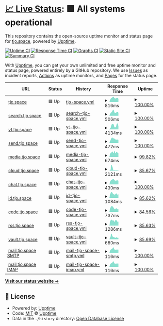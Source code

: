 # [📈 Live Status](https://status.tjo.space): <!--live status--> **🟩 All systems operational**

This repository contains the open-source uptime monitor and status page for [tjo.space](https://tjo.space), powered by [Upptime](https://github.com/upptime/upptime).

[![Uptime CI](https://github.com/tjo-space/status/workflows/Uptime%20CI/badge.svg)](https://github.com/tjo-space/status/actions?query=workflow%3A%22Uptime+CI%22)
[![Response Time CI](https://github.com/tjo-space/status/workflows/Response%20Time%20CI/badge.svg)](https://github.com/tjo-space/status/actions?query=workflow%3A%22Response+Time+CI%22)
[![Graphs CI](https://github.com/tjo-space/status/workflows/Graphs%20CI/badge.svg)](https://github.com/tjo-space/status/actions?query=workflow%3A%22Graphs+CI%22)
[![Static Site CI](https://github.com/tjo-space/status/workflows/Static%20Site%20CI/badge.svg)](https://github.com/tjo-space/status/actions?query=workflow%3A%22Static+Site+CI%22)
[![Summary CI](https://github.com/tjo-space/status/workflows/Summary%20CI/badge.svg)](https://github.com/tjo-space/status/actions?query=workflow%3A%22Summary+CI%22)

With [Upptime](https://upptime.js.org), you can get your own unlimited and free uptime monitor and status page, powered entirely by a GitHub repository. We use [Issues](https://github.com/upptime/upptime/issues) as incident reports, [Actions](https://github.com/tjo-space/status/actions) as uptime monitors, and [Pages](https://status.tjo.space) for the status page.

<!--start: status pages-->
<!-- This summary is generated by Upptime (https://github.com/upptime/upptime) -->
<!-- Do not edit this manually, your changes will be overwritten -->
<!-- prettier-ignore -->
| URL | Status | History | Response Time | Uptime |
| --- | ------ | ------- | ------------- | ------ |
| <img alt="" src="https://icons.duckduckgo.com/ip3/tjo.space.ico" height="13"> [tjo.space](https://tjo.space) | 🟩 Up | [tjo-space.yml](https://github.com/tjo-space/status/commits/HEAD/history/tjo-space.yml) | <details><summary><img alt="Response time graph" src="./graphs/tjo-space/response-time-week.png" height="20"> 816ms</summary><br><a href="https://status.tjo.space/history/tjo-space"><img alt="Response time 785" src="https://img.shields.io/endpoint?url=https%3A%2F%2Fraw.githubusercontent.com%2Ftjo-space%2Fstatus%2FHEAD%2Fapi%2Ftjo-space%2Fresponse-time.json"></a><br><a href="https://status.tjo.space/history/tjo-space"><img alt="24-hour response time 990" src="https://img.shields.io/endpoint?url=https%3A%2F%2Fraw.githubusercontent.com%2Ftjo-space%2Fstatus%2FHEAD%2Fapi%2Ftjo-space%2Fresponse-time-day.json"></a><br><a href="https://status.tjo.space/history/tjo-space"><img alt="7-day response time 816" src="https://img.shields.io/endpoint?url=https%3A%2F%2Fraw.githubusercontent.com%2Ftjo-space%2Fstatus%2FHEAD%2Fapi%2Ftjo-space%2Fresponse-time-week.json"></a><br><a href="https://status.tjo.space/history/tjo-space"><img alt="30-day response time 799" src="https://img.shields.io/endpoint?url=https%3A%2F%2Fraw.githubusercontent.com%2Ftjo-space%2Fstatus%2FHEAD%2Fapi%2Ftjo-space%2Fresponse-time-month.json"></a><br><a href="https://status.tjo.space/history/tjo-space"><img alt="1-year response time 814" src="https://img.shields.io/endpoint?url=https%3A%2F%2Fraw.githubusercontent.com%2Ftjo-space%2Fstatus%2FHEAD%2Fapi%2Ftjo-space%2Fresponse-time-year.json"></a></details> | <details><summary><a href="https://status.tjo.space/history/tjo-space">100.00%</a></summary><a href="https://status.tjo.space/history/tjo-space"><img alt="All-time uptime 97.50%" src="https://img.shields.io/endpoint?url=https%3A%2F%2Fraw.githubusercontent.com%2Ftjo-space%2Fstatus%2FHEAD%2Fapi%2Ftjo-space%2Fuptime.json"></a><br><a href="https://status.tjo.space/history/tjo-space"><img alt="24-hour uptime 100.00%" src="https://img.shields.io/endpoint?url=https%3A%2F%2Fraw.githubusercontent.com%2Ftjo-space%2Fstatus%2FHEAD%2Fapi%2Ftjo-space%2Fuptime-day.json"></a><br><a href="https://status.tjo.space/history/tjo-space"><img alt="7-day uptime 100.00%" src="https://img.shields.io/endpoint?url=https%3A%2F%2Fraw.githubusercontent.com%2Ftjo-space%2Fstatus%2FHEAD%2Fapi%2Ftjo-space%2Fuptime-week.json"></a><br><a href="https://status.tjo.space/history/tjo-space"><img alt="30-day uptime 99.40%" src="https://img.shields.io/endpoint?url=https%3A%2F%2Fraw.githubusercontent.com%2Ftjo-space%2Fstatus%2FHEAD%2Fapi%2Ftjo-space%2Fuptime-month.json"></a><br><a href="https://status.tjo.space/history/tjo-space"><img alt="1-year uptime 97.15%" src="https://img.shields.io/endpoint?url=https%3A%2F%2Fraw.githubusercontent.com%2Ftjo-space%2Fstatus%2FHEAD%2Fapi%2Ftjo-space%2Fuptime-year.json"></a></details>
| <img alt="" src="https://icons.duckduckgo.com/ip3/search.tjo.space.ico" height="13"> [search.tjo.space](https://search.tjo.space) | 🟩 Up | [search-tjo-space.yml](https://github.com/tjo-space/status/commits/HEAD/history/search-tjo-space.yml) | <details><summary><img alt="Response time graph" src="./graphs/search-tjo-space/response-time-week.png" height="20"> 506ms</summary><br><a href="https://status.tjo.space/history/search-tjo-space"><img alt="Response time 535" src="https://img.shields.io/endpoint?url=https%3A%2F%2Fraw.githubusercontent.com%2Ftjo-space%2Fstatus%2FHEAD%2Fapi%2Fsearch-tjo-space%2Fresponse-time.json"></a><br><a href="https://status.tjo.space/history/search-tjo-space"><img alt="24-hour response time 622" src="https://img.shields.io/endpoint?url=https%3A%2F%2Fraw.githubusercontent.com%2Ftjo-space%2Fstatus%2FHEAD%2Fapi%2Fsearch-tjo-space%2Fresponse-time-day.json"></a><br><a href="https://status.tjo.space/history/search-tjo-space"><img alt="7-day response time 506" src="https://img.shields.io/endpoint?url=https%3A%2F%2Fraw.githubusercontent.com%2Ftjo-space%2Fstatus%2FHEAD%2Fapi%2Fsearch-tjo-space%2Fresponse-time-week.json"></a><br><a href="https://status.tjo.space/history/search-tjo-space"><img alt="30-day response time 500" src="https://img.shields.io/endpoint?url=https%3A%2F%2Fraw.githubusercontent.com%2Ftjo-space%2Fstatus%2FHEAD%2Fapi%2Fsearch-tjo-space%2Fresponse-time-month.json"></a><br><a href="https://status.tjo.space/history/search-tjo-space"><img alt="1-year response time 533" src="https://img.shields.io/endpoint?url=https%3A%2F%2Fraw.githubusercontent.com%2Ftjo-space%2Fstatus%2FHEAD%2Fapi%2Fsearch-tjo-space%2Fresponse-time-year.json"></a></details> | <details><summary><a href="https://status.tjo.space/history/search-tjo-space">100.00%</a></summary><a href="https://status.tjo.space/history/search-tjo-space"><img alt="All-time uptime 97.82%" src="https://img.shields.io/endpoint?url=https%3A%2F%2Fraw.githubusercontent.com%2Ftjo-space%2Fstatus%2FHEAD%2Fapi%2Fsearch-tjo-space%2Fuptime.json"></a><br><a href="https://status.tjo.space/history/search-tjo-space"><img alt="24-hour uptime 100.00%" src="https://img.shields.io/endpoint?url=https%3A%2F%2Fraw.githubusercontent.com%2Ftjo-space%2Fstatus%2FHEAD%2Fapi%2Fsearch-tjo-space%2Fuptime-day.json"></a><br><a href="https://status.tjo.space/history/search-tjo-space"><img alt="7-day uptime 100.00%" src="https://img.shields.io/endpoint?url=https%3A%2F%2Fraw.githubusercontent.com%2Ftjo-space%2Fstatus%2FHEAD%2Fapi%2Fsearch-tjo-space%2Fuptime-week.json"></a><br><a href="https://status.tjo.space/history/search-tjo-space"><img alt="30-day uptime 99.95%" src="https://img.shields.io/endpoint?url=https%3A%2F%2Fraw.githubusercontent.com%2Ftjo-space%2Fstatus%2FHEAD%2Fapi%2Fsearch-tjo-space%2Fuptime-month.json"></a><br><a href="https://status.tjo.space/history/search-tjo-space"><img alt="1-year uptime 97.21%" src="https://img.shields.io/endpoint?url=https%3A%2F%2Fraw.githubusercontent.com%2Ftjo-space%2Fstatus%2FHEAD%2Fapi%2Fsearch-tjo-space%2Fuptime-year.json"></a></details>
| <img alt="" src="https://icons.duckduckgo.com/ip3/yt.tjo.space.ico" height="13"> [yt.tjo.space](https://yt.tjo.space/feed/trending) | 🟩 Up | [yt-tjo-space.yml](https://github.com/tjo-space/status/commits/HEAD/history/yt-tjo-space.yml) | <details><summary><img alt="Response time graph" src="./graphs/yt-tjo-space/response-time-week.png" height="20"> 4134ms</summary><br><a href="https://status.tjo.space/history/yt-tjo-space"><img alt="Response time 1049" src="https://img.shields.io/endpoint?url=https%3A%2F%2Fraw.githubusercontent.com%2Ftjo-space%2Fstatus%2FHEAD%2Fapi%2Fyt-tjo-space%2Fresponse-time.json"></a><br><a href="https://status.tjo.space/history/yt-tjo-space"><img alt="24-hour response time 5445" src="https://img.shields.io/endpoint?url=https%3A%2F%2Fraw.githubusercontent.com%2Ftjo-space%2Fstatus%2FHEAD%2Fapi%2Fyt-tjo-space%2Fresponse-time-day.json"></a><br><a href="https://status.tjo.space/history/yt-tjo-space"><img alt="7-day response time 4134" src="https://img.shields.io/endpoint?url=https%3A%2F%2Fraw.githubusercontent.com%2Ftjo-space%2Fstatus%2FHEAD%2Fapi%2Fyt-tjo-space%2Fresponse-time-week.json"></a><br><a href="https://status.tjo.space/history/yt-tjo-space"><img alt="30-day response time 2318" src="https://img.shields.io/endpoint?url=https%3A%2F%2Fraw.githubusercontent.com%2Ftjo-space%2Fstatus%2FHEAD%2Fapi%2Fyt-tjo-space%2Fresponse-time-month.json"></a><br><a href="https://status.tjo.space/history/yt-tjo-space"><img alt="1-year response time 1038" src="https://img.shields.io/endpoint?url=https%3A%2F%2Fraw.githubusercontent.com%2Ftjo-space%2Fstatus%2FHEAD%2Fapi%2Fyt-tjo-space%2Fresponse-time-year.json"></a></details> | <details><summary><a href="https://status.tjo.space/history/yt-tjo-space">100.00%</a></summary><a href="https://status.tjo.space/history/yt-tjo-space"><img alt="All-time uptime 92.52%" src="https://img.shields.io/endpoint?url=https%3A%2F%2Fraw.githubusercontent.com%2Ftjo-space%2Fstatus%2FHEAD%2Fapi%2Fyt-tjo-space%2Fuptime.json"></a><br><a href="https://status.tjo.space/history/yt-tjo-space"><img alt="24-hour uptime 100.00%" src="https://img.shields.io/endpoint?url=https%3A%2F%2Fraw.githubusercontent.com%2Ftjo-space%2Fstatus%2FHEAD%2Fapi%2Fyt-tjo-space%2Fuptime-day.json"></a><br><a href="https://status.tjo.space/history/yt-tjo-space"><img alt="7-day uptime 100.00%" src="https://img.shields.io/endpoint?url=https%3A%2F%2Fraw.githubusercontent.com%2Ftjo-space%2Fstatus%2FHEAD%2Fapi%2Fyt-tjo-space%2Fuptime-week.json"></a><br><a href="https://status.tjo.space/history/yt-tjo-space"><img alt="30-day uptime 71.74%" src="https://img.shields.io/endpoint?url=https%3A%2F%2Fraw.githubusercontent.com%2Ftjo-space%2Fstatus%2FHEAD%2Fapi%2Fyt-tjo-space%2Fuptime-month.json"></a><br><a href="https://status.tjo.space/history/yt-tjo-space"><img alt="1-year uptime 90.45%" src="https://img.shields.io/endpoint?url=https%3A%2F%2Fraw.githubusercontent.com%2Ftjo-space%2Fstatus%2FHEAD%2Fapi%2Fyt-tjo-space%2Fuptime-year.json"></a></details>
| <img alt="" src="https://icons.duckduckgo.com/ip3/send.tjo.space.ico" height="13"> [send.tjo.space](https://send.tjo.space) | 🟩 Up | [send-tjo-space.yml](https://github.com/tjo-space/status/commits/HEAD/history/send-tjo-space.yml) | <details><summary><img alt="Response time graph" src="./graphs/send-tjo-space/response-time-week.png" height="20"> 472ms</summary><br><a href="https://status.tjo.space/history/send-tjo-space"><img alt="Response time 537" src="https://img.shields.io/endpoint?url=https%3A%2F%2Fraw.githubusercontent.com%2Ftjo-space%2Fstatus%2FHEAD%2Fapi%2Fsend-tjo-space%2Fresponse-time.json"></a><br><a href="https://status.tjo.space/history/send-tjo-space"><img alt="24-hour response time 556" src="https://img.shields.io/endpoint?url=https%3A%2F%2Fraw.githubusercontent.com%2Ftjo-space%2Fstatus%2FHEAD%2Fapi%2Fsend-tjo-space%2Fresponse-time-day.json"></a><br><a href="https://status.tjo.space/history/send-tjo-space"><img alt="7-day response time 472" src="https://img.shields.io/endpoint?url=https%3A%2F%2Fraw.githubusercontent.com%2Ftjo-space%2Fstatus%2FHEAD%2Fapi%2Fsend-tjo-space%2Fresponse-time-week.json"></a><br><a href="https://status.tjo.space/history/send-tjo-space"><img alt="30-day response time 512" src="https://img.shields.io/endpoint?url=https%3A%2F%2Fraw.githubusercontent.com%2Ftjo-space%2Fstatus%2FHEAD%2Fapi%2Fsend-tjo-space%2Fresponse-time-month.json"></a><br><a href="https://status.tjo.space/history/send-tjo-space"><img alt="1-year response time 536" src="https://img.shields.io/endpoint?url=https%3A%2F%2Fraw.githubusercontent.com%2Ftjo-space%2Fstatus%2FHEAD%2Fapi%2Fsend-tjo-space%2Fresponse-time-year.json"></a></details> | <details><summary><a href="https://status.tjo.space/history/send-tjo-space">100.00%</a></summary><a href="https://status.tjo.space/history/send-tjo-space"><img alt="All-time uptime 95.87%" src="https://img.shields.io/endpoint?url=https%3A%2F%2Fraw.githubusercontent.com%2Ftjo-space%2Fstatus%2FHEAD%2Fapi%2Fsend-tjo-space%2Fuptime.json"></a><br><a href="https://status.tjo.space/history/send-tjo-space"><img alt="24-hour uptime 100.00%" src="https://img.shields.io/endpoint?url=https%3A%2F%2Fraw.githubusercontent.com%2Ftjo-space%2Fstatus%2FHEAD%2Fapi%2Fsend-tjo-space%2Fuptime-day.json"></a><br><a href="https://status.tjo.space/history/send-tjo-space"><img alt="7-day uptime 100.00%" src="https://img.shields.io/endpoint?url=https%3A%2F%2Fraw.githubusercontent.com%2Ftjo-space%2Fstatus%2FHEAD%2Fapi%2Fsend-tjo-space%2Fuptime-week.json"></a><br><a href="https://status.tjo.space/history/send-tjo-space"><img alt="30-day uptime 99.46%" src="https://img.shields.io/endpoint?url=https%3A%2F%2Fraw.githubusercontent.com%2Ftjo-space%2Fstatus%2FHEAD%2Fapi%2Fsend-tjo-space%2Fuptime-month.json"></a><br><a href="https://status.tjo.space/history/send-tjo-space"><img alt="1-year uptime 94.73%" src="https://img.shields.io/endpoint?url=https%3A%2F%2Fraw.githubusercontent.com%2Ftjo-space%2Fstatus%2FHEAD%2Fapi%2Fsend-tjo-space%2Fuptime-year.json"></a></details>
| <img alt="" src="https://icons.duckduckgo.com/ip3/media.tjo.space.ico" height="13"> [media.tjo.space](https://media.tjo.space) | 🟩 Up | [media-tjo-space.yml](https://github.com/tjo-space/status/commits/HEAD/history/media-tjo-space.yml) | <details><summary><img alt="Response time graph" src="./graphs/media-tjo-space/response-time-week.png" height="20"> 674ms</summary><br><a href="https://status.tjo.space/history/media-tjo-space"><img alt="Response time 737" src="https://img.shields.io/endpoint?url=https%3A%2F%2Fraw.githubusercontent.com%2Ftjo-space%2Fstatus%2FHEAD%2Fapi%2Fmedia-tjo-space%2Fresponse-time.json"></a><br><a href="https://status.tjo.space/history/media-tjo-space"><img alt="24-hour response time 751" src="https://img.shields.io/endpoint?url=https%3A%2F%2Fraw.githubusercontent.com%2Ftjo-space%2Fstatus%2FHEAD%2Fapi%2Fmedia-tjo-space%2Fresponse-time-day.json"></a><br><a href="https://status.tjo.space/history/media-tjo-space"><img alt="7-day response time 674" src="https://img.shields.io/endpoint?url=https%3A%2F%2Fraw.githubusercontent.com%2Ftjo-space%2Fstatus%2FHEAD%2Fapi%2Fmedia-tjo-space%2Fresponse-time-week.json"></a><br><a href="https://status.tjo.space/history/media-tjo-space"><img alt="30-day response time 701" src="https://img.shields.io/endpoint?url=https%3A%2F%2Fraw.githubusercontent.com%2Ftjo-space%2Fstatus%2FHEAD%2Fapi%2Fmedia-tjo-space%2Fresponse-time-month.json"></a><br><a href="https://status.tjo.space/history/media-tjo-space"><img alt="1-year response time 723" src="https://img.shields.io/endpoint?url=https%3A%2F%2Fraw.githubusercontent.com%2Ftjo-space%2Fstatus%2FHEAD%2Fapi%2Fmedia-tjo-space%2Fresponse-time-year.json"></a></details> | <details><summary><a href="https://status.tjo.space/history/media-tjo-space">99.82%</a></summary><a href="https://status.tjo.space/history/media-tjo-space"><img alt="All-time uptime 98.25%" src="https://img.shields.io/endpoint?url=https%3A%2F%2Fraw.githubusercontent.com%2Ftjo-space%2Fstatus%2FHEAD%2Fapi%2Fmedia-tjo-space%2Fuptime.json"></a><br><a href="https://status.tjo.space/history/media-tjo-space"><img alt="24-hour uptime 100.00%" src="https://img.shields.io/endpoint?url=https%3A%2F%2Fraw.githubusercontent.com%2Ftjo-space%2Fstatus%2FHEAD%2Fapi%2Fmedia-tjo-space%2Fuptime-day.json"></a><br><a href="https://status.tjo.space/history/media-tjo-space"><img alt="7-day uptime 99.82%" src="https://img.shields.io/endpoint?url=https%3A%2F%2Fraw.githubusercontent.com%2Ftjo-space%2Fstatus%2FHEAD%2Fapi%2Fmedia-tjo-space%2Fuptime-week.json"></a><br><a href="https://status.tjo.space/history/media-tjo-space"><img alt="30-day uptime 99.80%" src="https://img.shields.io/endpoint?url=https%3A%2F%2Fraw.githubusercontent.com%2Ftjo-space%2Fstatus%2FHEAD%2Fapi%2Fmedia-tjo-space%2Fuptime-month.json"></a><br><a href="https://status.tjo.space/history/media-tjo-space"><img alt="1-year uptime 95.94%" src="https://img.shields.io/endpoint?url=https%3A%2F%2Fraw.githubusercontent.com%2Ftjo-space%2Fstatus%2FHEAD%2Fapi%2Fmedia-tjo-space%2Fuptime-year.json"></a></details>
| <img alt="" src="https://icons.duckduckgo.com/ip3/cloud.tjo.space.ico" height="13"> [cloud.tjo.space](https://cloud.tjo.space/status.php) | 🟩 Up | [cloud-tjo-space.yml](https://github.com/tjo-space/status/commits/HEAD/history/cloud-tjo-space.yml) | <details><summary><img alt="Response time graph" src="./graphs/cloud-tjo-space/response-time-week.png" height="20"> 2121ms</summary><br><a href="https://status.tjo.space/history/cloud-tjo-space"><img alt="Response time 662" src="https://img.shields.io/endpoint?url=https%3A%2F%2Fraw.githubusercontent.com%2Ftjo-space%2Fstatus%2FHEAD%2Fapi%2Fcloud-tjo-space%2Fresponse-time.json"></a><br><a href="https://status.tjo.space/history/cloud-tjo-space"><img alt="24-hour response time 657" src="https://img.shields.io/endpoint?url=https%3A%2F%2Fraw.githubusercontent.com%2Ftjo-space%2Fstatus%2FHEAD%2Fapi%2Fcloud-tjo-space%2Fresponse-time-day.json"></a><br><a href="https://status.tjo.space/history/cloud-tjo-space"><img alt="7-day response time 2121" src="https://img.shields.io/endpoint?url=https%3A%2F%2Fraw.githubusercontent.com%2Ftjo-space%2Fstatus%2FHEAD%2Fapi%2Fcloud-tjo-space%2Fresponse-time-week.json"></a><br><a href="https://status.tjo.space/history/cloud-tjo-space"><img alt="30-day response time 1177" src="https://img.shields.io/endpoint?url=https%3A%2F%2Fraw.githubusercontent.com%2Ftjo-space%2Fstatus%2FHEAD%2Fapi%2Fcloud-tjo-space%2Fresponse-time-month.json"></a><br><a href="https://status.tjo.space/history/cloud-tjo-space"><img alt="1-year response time 670" src="https://img.shields.io/endpoint?url=https%3A%2F%2Fraw.githubusercontent.com%2Ftjo-space%2Fstatus%2FHEAD%2Fapi%2Fcloud-tjo-space%2Fresponse-time-year.json"></a></details> | <details><summary><a href="https://status.tjo.space/history/cloud-tjo-space">85.67%</a></summary><a href="https://status.tjo.space/history/cloud-tjo-space"><img alt="All-time uptime 97.44%" src="https://img.shields.io/endpoint?url=https%3A%2F%2Fraw.githubusercontent.com%2Ftjo-space%2Fstatus%2FHEAD%2Fapi%2Fcloud-tjo-space%2Fuptime.json"></a><br><a href="https://status.tjo.space/history/cloud-tjo-space"><img alt="24-hour uptime 100.00%" src="https://img.shields.io/endpoint?url=https%3A%2F%2Fraw.githubusercontent.com%2Ftjo-space%2Fstatus%2FHEAD%2Fapi%2Fcloud-tjo-space%2Fuptime-day.json"></a><br><a href="https://status.tjo.space/history/cloud-tjo-space"><img alt="7-day uptime 85.67%" src="https://img.shields.io/endpoint?url=https%3A%2F%2Fraw.githubusercontent.com%2Ftjo-space%2Fstatus%2FHEAD%2Fapi%2Fcloud-tjo-space%2Fuptime-week.json"></a><br><a href="https://status.tjo.space/history/cloud-tjo-space"><img alt="30-day uptime 96.22%" src="https://img.shields.io/endpoint?url=https%3A%2F%2Fraw.githubusercontent.com%2Ftjo-space%2Fstatus%2FHEAD%2Fapi%2Fcloud-tjo-space%2Fuptime-month.json"></a><br><a href="https://status.tjo.space/history/cloud-tjo-space"><img alt="1-year uptime 96.49%" src="https://img.shields.io/endpoint?url=https%3A%2F%2Fraw.githubusercontent.com%2Ftjo-space%2Fstatus%2FHEAD%2Fapi%2Fcloud-tjo-space%2Fuptime-year.json"></a></details>
| <img alt="" src="https://icons.duckduckgo.com/ip3/chat.tjo.space.ico" height="13"> [chat.tjo.space](https://chat.tjo.space) | 🟩 Up | [chat-tjo-space.yml](https://github.com/tjo-space/status/commits/HEAD/history/chat-tjo-space.yml) | <details><summary><img alt="Response time graph" src="./graphs/chat-tjo-space/response-time-week.png" height="20"> 430ms</summary><br><a href="https://status.tjo.space/history/chat-tjo-space"><img alt="Response time 501" src="https://img.shields.io/endpoint?url=https%3A%2F%2Fraw.githubusercontent.com%2Ftjo-space%2Fstatus%2FHEAD%2Fapi%2Fchat-tjo-space%2Fresponse-time.json"></a><br><a href="https://status.tjo.space/history/chat-tjo-space"><img alt="24-hour response time 573" src="https://img.shields.io/endpoint?url=https%3A%2F%2Fraw.githubusercontent.com%2Ftjo-space%2Fstatus%2FHEAD%2Fapi%2Fchat-tjo-space%2Fresponse-time-day.json"></a><br><a href="https://status.tjo.space/history/chat-tjo-space"><img alt="7-day response time 430" src="https://img.shields.io/endpoint?url=https%3A%2F%2Fraw.githubusercontent.com%2Ftjo-space%2Fstatus%2FHEAD%2Fapi%2Fchat-tjo-space%2Fresponse-time-week.json"></a><br><a href="https://status.tjo.space/history/chat-tjo-space"><img alt="30-day response time 458" src="https://img.shields.io/endpoint?url=https%3A%2F%2Fraw.githubusercontent.com%2Ftjo-space%2Fstatus%2FHEAD%2Fapi%2Fchat-tjo-space%2Fresponse-time-month.json"></a><br><a href="https://status.tjo.space/history/chat-tjo-space"><img alt="1-year response time 484" src="https://img.shields.io/endpoint?url=https%3A%2F%2Fraw.githubusercontent.com%2Ftjo-space%2Fstatus%2FHEAD%2Fapi%2Fchat-tjo-space%2Fresponse-time-year.json"></a></details> | <details><summary><a href="https://status.tjo.space/history/chat-tjo-space">100.00%</a></summary><a href="https://status.tjo.space/history/chat-tjo-space"><img alt="All-time uptime 98.66%" src="https://img.shields.io/endpoint?url=https%3A%2F%2Fraw.githubusercontent.com%2Ftjo-space%2Fstatus%2FHEAD%2Fapi%2Fchat-tjo-space%2Fuptime.json"></a><br><a href="https://status.tjo.space/history/chat-tjo-space"><img alt="24-hour uptime 100.00%" src="https://img.shields.io/endpoint?url=https%3A%2F%2Fraw.githubusercontent.com%2Ftjo-space%2Fstatus%2FHEAD%2Fapi%2Fchat-tjo-space%2Fuptime-day.json"></a><br><a href="https://status.tjo.space/history/chat-tjo-space"><img alt="7-day uptime 100.00%" src="https://img.shields.io/endpoint?url=https%3A%2F%2Fraw.githubusercontent.com%2Ftjo-space%2Fstatus%2FHEAD%2Fapi%2Fchat-tjo-space%2Fuptime-week.json"></a><br><a href="https://status.tjo.space/history/chat-tjo-space"><img alt="30-day uptime 99.53%" src="https://img.shields.io/endpoint?url=https%3A%2F%2Fraw.githubusercontent.com%2Ftjo-space%2Fstatus%2FHEAD%2Fapi%2Fchat-tjo-space%2Fuptime-month.json"></a><br><a href="https://status.tjo.space/history/chat-tjo-space"><img alt="1-year uptime 97.20%" src="https://img.shields.io/endpoint?url=https%3A%2F%2Fraw.githubusercontent.com%2Ftjo-space%2Fstatus%2FHEAD%2Fapi%2Fchat-tjo-space%2Fuptime-year.json"></a></details>
| <img alt="" src="https://icons.duckduckgo.com/ip3/id.tjo.space.ico" height="13"> [id.tjo.space](https://id.tjo.space) | 🟩 Up | [id-tjo-space.yml](https://github.com/tjo-space/status/commits/HEAD/history/id-tjo-space.yml) | <details><summary><img alt="Response time graph" src="./graphs/id-tjo-space/response-time-week.png" height="20"> 1084ms</summary><br><a href="https://status.tjo.space/history/id-tjo-space"><img alt="Response time 2034" src="https://img.shields.io/endpoint?url=https%3A%2F%2Fraw.githubusercontent.com%2Ftjo-space%2Fstatus%2FHEAD%2Fapi%2Fid-tjo-space%2Fresponse-time.json"></a><br><a href="https://status.tjo.space/history/id-tjo-space"><img alt="24-hour response time 1160" src="https://img.shields.io/endpoint?url=https%3A%2F%2Fraw.githubusercontent.com%2Ftjo-space%2Fstatus%2FHEAD%2Fapi%2Fid-tjo-space%2Fresponse-time-day.json"></a><br><a href="https://status.tjo.space/history/id-tjo-space"><img alt="7-day response time 1084" src="https://img.shields.io/endpoint?url=https%3A%2F%2Fraw.githubusercontent.com%2Ftjo-space%2Fstatus%2FHEAD%2Fapi%2Fid-tjo-space%2Fresponse-time-week.json"></a><br><a href="https://status.tjo.space/history/id-tjo-space"><img alt="30-day response time 1400" src="https://img.shields.io/endpoint?url=https%3A%2F%2Fraw.githubusercontent.com%2Ftjo-space%2Fstatus%2FHEAD%2Fapi%2Fid-tjo-space%2Fresponse-time-month.json"></a><br><a href="https://status.tjo.space/history/id-tjo-space"><img alt="1-year response time 2341" src="https://img.shields.io/endpoint?url=https%3A%2F%2Fraw.githubusercontent.com%2Ftjo-space%2Fstatus%2FHEAD%2Fapi%2Fid-tjo-space%2Fresponse-time-year.json"></a></details> | <details><summary><a href="https://status.tjo.space/history/id-tjo-space">85.62%</a></summary><a href="https://status.tjo.space/history/id-tjo-space"><img alt="All-time uptime 98.21%" src="https://img.shields.io/endpoint?url=https%3A%2F%2Fraw.githubusercontent.com%2Ftjo-space%2Fstatus%2FHEAD%2Fapi%2Fid-tjo-space%2Fuptime.json"></a><br><a href="https://status.tjo.space/history/id-tjo-space"><img alt="24-hour uptime 100.00%" src="https://img.shields.io/endpoint?url=https%3A%2F%2Fraw.githubusercontent.com%2Ftjo-space%2Fstatus%2FHEAD%2Fapi%2Fid-tjo-space%2Fuptime-day.json"></a><br><a href="https://status.tjo.space/history/id-tjo-space"><img alt="7-day uptime 85.62%" src="https://img.shields.io/endpoint?url=https%3A%2F%2Fraw.githubusercontent.com%2Ftjo-space%2Fstatus%2FHEAD%2Fapi%2Fid-tjo-space%2Fuptime-week.json"></a><br><a href="https://status.tjo.space/history/id-tjo-space"><img alt="30-day uptime 96.16%" src="https://img.shields.io/endpoint?url=https%3A%2F%2Fraw.githubusercontent.com%2Ftjo-space%2Fstatus%2FHEAD%2Fapi%2Fid-tjo-space%2Fuptime-month.json"></a><br><a href="https://status.tjo.space/history/id-tjo-space"><img alt="1-year uptime 96.31%" src="https://img.shields.io/endpoint?url=https%3A%2F%2Fraw.githubusercontent.com%2Ftjo-space%2Fstatus%2FHEAD%2Fapi%2Fid-tjo-space%2Fuptime-year.json"></a></details>
| <img alt="" src="https://icons.duckduckgo.com/ip3/code.tjo.space.ico" height="13"> [code.tjo.space](https://code.tjo.space) | 🟩 Up | [code-tjo-space.yml](https://github.com/tjo-space/status/commits/HEAD/history/code-tjo-space.yml) | <details><summary><img alt="Response time graph" src="./graphs/code-tjo-space/response-time-week.png" height="20"> 737ms</summary><br><a href="https://status.tjo.space/history/code-tjo-space"><img alt="Response time 738" src="https://img.shields.io/endpoint?url=https%3A%2F%2Fraw.githubusercontent.com%2Ftjo-space%2Fstatus%2FHEAD%2Fapi%2Fcode-tjo-space%2Fresponse-time.json"></a><br><a href="https://status.tjo.space/history/code-tjo-space"><img alt="24-hour response time 748" src="https://img.shields.io/endpoint?url=https%3A%2F%2Fraw.githubusercontent.com%2Ftjo-space%2Fstatus%2FHEAD%2Fapi%2Fcode-tjo-space%2Fresponse-time-day.json"></a><br><a href="https://status.tjo.space/history/code-tjo-space"><img alt="7-day response time 737" src="https://img.shields.io/endpoint?url=https%3A%2F%2Fraw.githubusercontent.com%2Ftjo-space%2Fstatus%2FHEAD%2Fapi%2Fcode-tjo-space%2Fresponse-time-week.json"></a><br><a href="https://status.tjo.space/history/code-tjo-space"><img alt="30-day response time 952" src="https://img.shields.io/endpoint?url=https%3A%2F%2Fraw.githubusercontent.com%2Ftjo-space%2Fstatus%2FHEAD%2Fapi%2Fcode-tjo-space%2Fresponse-time-month.json"></a><br><a href="https://status.tjo.space/history/code-tjo-space"><img alt="1-year response time 747" src="https://img.shields.io/endpoint?url=https%3A%2F%2Fraw.githubusercontent.com%2Ftjo-space%2Fstatus%2FHEAD%2Fapi%2Fcode-tjo-space%2Fresponse-time-year.json"></a></details> | <details><summary><a href="https://status.tjo.space/history/code-tjo-space">84.56%</a></summary><a href="https://status.tjo.space/history/code-tjo-space"><img alt="All-time uptime 98.12%" src="https://img.shields.io/endpoint?url=https%3A%2F%2Fraw.githubusercontent.com%2Ftjo-space%2Fstatus%2FHEAD%2Fapi%2Fcode-tjo-space%2Fuptime.json"></a><br><a href="https://status.tjo.space/history/code-tjo-space"><img alt="24-hour uptime 100.00%" src="https://img.shields.io/endpoint?url=https%3A%2F%2Fraw.githubusercontent.com%2Ftjo-space%2Fstatus%2FHEAD%2Fapi%2Fcode-tjo-space%2Fuptime-day.json"></a><br><a href="https://status.tjo.space/history/code-tjo-space"><img alt="7-day uptime 84.56%" src="https://img.shields.io/endpoint?url=https%3A%2F%2Fraw.githubusercontent.com%2Ftjo-space%2Fstatus%2FHEAD%2Fapi%2Fcode-tjo-space%2Fuptime-week.json"></a><br><a href="https://status.tjo.space/history/code-tjo-space"><img alt="30-day uptime 96.39%" src="https://img.shields.io/endpoint?url=https%3A%2F%2Fraw.githubusercontent.com%2Ftjo-space%2Fstatus%2FHEAD%2Fapi%2Fcode-tjo-space%2Fuptime-month.json"></a><br><a href="https://status.tjo.space/history/code-tjo-space"><img alt="1-year uptime 96.26%" src="https://img.shields.io/endpoint?url=https%3A%2F%2Fraw.githubusercontent.com%2Ftjo-space%2Fstatus%2FHEAD%2Fapi%2Fcode-tjo-space%2Fuptime-year.json"></a></details>
| <img alt="" src="https://icons.duckduckgo.com/ip3/rss.tjo.space.ico" height="13"> [rss.tjo.space](https://rss.tjo.space) | 🟩 Up | [rss-tjo-space.yml](https://github.com/tjo-space/status/commits/HEAD/history/rss-tjo-space.yml) | <details><summary><img alt="Response time graph" src="./graphs/rss-tjo-space/response-time-week.png" height="20"> 1286ms</summary><br><a href="https://status.tjo.space/history/rss-tjo-space"><img alt="Response time 2131" src="https://img.shields.io/endpoint?url=https%3A%2F%2Fraw.githubusercontent.com%2Ftjo-space%2Fstatus%2FHEAD%2Fapi%2Frss-tjo-space%2Fresponse-time.json"></a><br><a href="https://status.tjo.space/history/rss-tjo-space"><img alt="24-hour response time 1525" src="https://img.shields.io/endpoint?url=https%3A%2F%2Fraw.githubusercontent.com%2Ftjo-space%2Fstatus%2FHEAD%2Fapi%2Frss-tjo-space%2Fresponse-time-day.json"></a><br><a href="https://status.tjo.space/history/rss-tjo-space"><img alt="7-day response time 1286" src="https://img.shields.io/endpoint?url=https%3A%2F%2Fraw.githubusercontent.com%2Ftjo-space%2Fstatus%2FHEAD%2Fapi%2Frss-tjo-space%2Fresponse-time-week.json"></a><br><a href="https://status.tjo.space/history/rss-tjo-space"><img alt="30-day response time 1533" src="https://img.shields.io/endpoint?url=https%3A%2F%2Fraw.githubusercontent.com%2Ftjo-space%2Fstatus%2FHEAD%2Fapi%2Frss-tjo-space%2Fresponse-time-month.json"></a><br><a href="https://status.tjo.space/history/rss-tjo-space"><img alt="1-year response time 2456" src="https://img.shields.io/endpoint?url=https%3A%2F%2Fraw.githubusercontent.com%2Ftjo-space%2Fstatus%2FHEAD%2Fapi%2Frss-tjo-space%2Fresponse-time-year.json"></a></details> | <details><summary><a href="https://status.tjo.space/history/rss-tjo-space">85.63%</a></summary><a href="https://status.tjo.space/history/rss-tjo-space"><img alt="All-time uptime 97.26%" src="https://img.shields.io/endpoint?url=https%3A%2F%2Fraw.githubusercontent.com%2Ftjo-space%2Fstatus%2FHEAD%2Fapi%2Frss-tjo-space%2Fuptime.json"></a><br><a href="https://status.tjo.space/history/rss-tjo-space"><img alt="24-hour uptime 100.00%" src="https://img.shields.io/endpoint?url=https%3A%2F%2Fraw.githubusercontent.com%2Ftjo-space%2Fstatus%2FHEAD%2Fapi%2Frss-tjo-space%2Fuptime-day.json"></a><br><a href="https://status.tjo.space/history/rss-tjo-space"><img alt="7-day uptime 85.63%" src="https://img.shields.io/endpoint?url=https%3A%2F%2Fraw.githubusercontent.com%2Ftjo-space%2Fstatus%2FHEAD%2Fapi%2Frss-tjo-space%2Fuptime-week.json"></a><br><a href="https://status.tjo.space/history/rss-tjo-space"><img alt="30-day uptime 96.17%" src="https://img.shields.io/endpoint?url=https%3A%2F%2Fraw.githubusercontent.com%2Ftjo-space%2Fstatus%2FHEAD%2Fapi%2Frss-tjo-space%2Fuptime-month.json"></a><br><a href="https://status.tjo.space/history/rss-tjo-space"><img alt="1-year uptime 96.28%" src="https://img.shields.io/endpoint?url=https%3A%2F%2Fraw.githubusercontent.com%2Ftjo-space%2Fstatus%2FHEAD%2Fapi%2Frss-tjo-space%2Fuptime-year.json"></a></details>
| <img alt="" src="https://icons.duckduckgo.com/ip3/vault.tjo.space.ico" height="13"> [vault.tjo.space](https://vault.tjo.space) | 🟩 Up | [vault-tjo-space.yml](https://github.com/tjo-space/status/commits/HEAD/history/vault-tjo-space.yml) | <details><summary><img alt="Response time graph" src="./graphs/vault-tjo-space/response-time-week.png" height="20"> 680ms</summary><br><a href="https://status.tjo.space/history/vault-tjo-space"><img alt="Response time 564" src="https://img.shields.io/endpoint?url=https%3A%2F%2Fraw.githubusercontent.com%2Ftjo-space%2Fstatus%2FHEAD%2Fapi%2Fvault-tjo-space%2Fresponse-time.json"></a><br><a href="https://status.tjo.space/history/vault-tjo-space"><img alt="24-hour response time 581" src="https://img.shields.io/endpoint?url=https%3A%2F%2Fraw.githubusercontent.com%2Ftjo-space%2Fstatus%2FHEAD%2Fapi%2Fvault-tjo-space%2Fresponse-time-day.json"></a><br><a href="https://status.tjo.space/history/vault-tjo-space"><img alt="7-day response time 680" src="https://img.shields.io/endpoint?url=https%3A%2F%2Fraw.githubusercontent.com%2Ftjo-space%2Fstatus%2FHEAD%2Fapi%2Fvault-tjo-space%2Fresponse-time-week.json"></a><br><a href="https://status.tjo.space/history/vault-tjo-space"><img alt="30-day response time 739" src="https://img.shields.io/endpoint?url=https%3A%2F%2Fraw.githubusercontent.com%2Ftjo-space%2Fstatus%2FHEAD%2Fapi%2Fvault-tjo-space%2Fresponse-time-month.json"></a><br><a href="https://status.tjo.space/history/vault-tjo-space"><img alt="1-year response time 562" src="https://img.shields.io/endpoint?url=https%3A%2F%2Fraw.githubusercontent.com%2Ftjo-space%2Fstatus%2FHEAD%2Fapi%2Fvault-tjo-space%2Fresponse-time-year.json"></a></details> | <details><summary><a href="https://status.tjo.space/history/vault-tjo-space">85.69%</a></summary><a href="https://status.tjo.space/history/vault-tjo-space"><img alt="All-time uptime 97.53%" src="https://img.shields.io/endpoint?url=https%3A%2F%2Fraw.githubusercontent.com%2Ftjo-space%2Fstatus%2FHEAD%2Fapi%2Fvault-tjo-space%2Fuptime.json"></a><br><a href="https://status.tjo.space/history/vault-tjo-space"><img alt="24-hour uptime 100.00%" src="https://img.shields.io/endpoint?url=https%3A%2F%2Fraw.githubusercontent.com%2Ftjo-space%2Fstatus%2FHEAD%2Fapi%2Fvault-tjo-space%2Fuptime-day.json"></a><br><a href="https://status.tjo.space/history/vault-tjo-space"><img alt="7-day uptime 85.69%" src="https://img.shields.io/endpoint?url=https%3A%2F%2Fraw.githubusercontent.com%2Ftjo-space%2Fstatus%2FHEAD%2Fapi%2Fvault-tjo-space%2Fuptime-week.json"></a><br><a href="https://status.tjo.space/history/vault-tjo-space"><img alt="30-day uptime 96.22%" src="https://img.shields.io/endpoint?url=https%3A%2F%2Fraw.githubusercontent.com%2Ftjo-space%2Fstatus%2FHEAD%2Fapi%2Fvault-tjo-space%2Fuptime-month.json"></a><br><a href="https://status.tjo.space/history/vault-tjo-space"><img alt="1-year uptime 96.50%" src="https://img.shields.io/endpoint?url=https%3A%2F%2Fraw.githubusercontent.com%2Ftjo-space%2Fstatus%2FHEAD%2Fapi%2Fvault-tjo-space%2Fuptime-year.json"></a></details>
| <img alt="" src="https://icons.duckduckgo.com/ip3/null.ico" height="13"> [mail.tjo.space SMTP](mail.tjo.space) | 🟩 Up | [mail-tjo-space-smtp.yml](https://github.com/tjo-space/status/commits/HEAD/history/mail-tjo-space-smtp.yml) | <details><summary><img alt="Response time graph" src="./graphs/mail-tjo-space-smtp/response-time-week.png" height="20"> 116ms</summary><br><a href="https://status.tjo.space/history/mail-tjo-space-smtp"><img alt="Response time 126" src="https://img.shields.io/endpoint?url=https%3A%2F%2Fraw.githubusercontent.com%2Ftjo-space%2Fstatus%2FHEAD%2Fapi%2Fmail-tjo-space-smtp%2Fresponse-time.json"></a><br><a href="https://status.tjo.space/history/mail-tjo-space-smtp"><img alt="24-hour response time 150" src="https://img.shields.io/endpoint?url=https%3A%2F%2Fraw.githubusercontent.com%2Ftjo-space%2Fstatus%2FHEAD%2Fapi%2Fmail-tjo-space-smtp%2Fresponse-time-day.json"></a><br><a href="https://status.tjo.space/history/mail-tjo-space-smtp"><img alt="7-day response time 116" src="https://img.shields.io/endpoint?url=https%3A%2F%2Fraw.githubusercontent.com%2Ftjo-space%2Fstatus%2FHEAD%2Fapi%2Fmail-tjo-space-smtp%2Fresponse-time-week.json"></a><br><a href="https://status.tjo.space/history/mail-tjo-space-smtp"><img alt="30-day response time 123" src="https://img.shields.io/endpoint?url=https%3A%2F%2Fraw.githubusercontent.com%2Ftjo-space%2Fstatus%2FHEAD%2Fapi%2Fmail-tjo-space-smtp%2Fresponse-time-month.json"></a><br><a href="https://status.tjo.space/history/mail-tjo-space-smtp"><img alt="1-year response time 117" src="https://img.shields.io/endpoint?url=https%3A%2F%2Fraw.githubusercontent.com%2Ftjo-space%2Fstatus%2FHEAD%2Fapi%2Fmail-tjo-space-smtp%2Fresponse-time-year.json"></a></details> | <details><summary><a href="https://status.tjo.space/history/mail-tjo-space-smtp">100.00%</a></summary><a href="https://status.tjo.space/history/mail-tjo-space-smtp"><img alt="All-time uptime 99.75%" src="https://img.shields.io/endpoint?url=https%3A%2F%2Fraw.githubusercontent.com%2Ftjo-space%2Fstatus%2FHEAD%2Fapi%2Fmail-tjo-space-smtp%2Fuptime.json"></a><br><a href="https://status.tjo.space/history/mail-tjo-space-smtp"><img alt="24-hour uptime 100.00%" src="https://img.shields.io/endpoint?url=https%3A%2F%2Fraw.githubusercontent.com%2Ftjo-space%2Fstatus%2FHEAD%2Fapi%2Fmail-tjo-space-smtp%2Fuptime-day.json"></a><br><a href="https://status.tjo.space/history/mail-tjo-space-smtp"><img alt="7-day uptime 100.00%" src="https://img.shields.io/endpoint?url=https%3A%2F%2Fraw.githubusercontent.com%2Ftjo-space%2Fstatus%2FHEAD%2Fapi%2Fmail-tjo-space-smtp%2Fuptime-week.json"></a><br><a href="https://status.tjo.space/history/mail-tjo-space-smtp"><img alt="30-day uptime 99.91%" src="https://img.shields.io/endpoint?url=https%3A%2F%2Fraw.githubusercontent.com%2Ftjo-space%2Fstatus%2FHEAD%2Fapi%2Fmail-tjo-space-smtp%2Fuptime-month.json"></a><br><a href="https://status.tjo.space/history/mail-tjo-space-smtp"><img alt="1-year uptime 99.93%" src="https://img.shields.io/endpoint?url=https%3A%2F%2Fraw.githubusercontent.com%2Ftjo-space%2Fstatus%2FHEAD%2Fapi%2Fmail-tjo-space-smtp%2Fuptime-year.json"></a></details>
| <img alt="" src="https://icons.duckduckgo.com/ip3/null.ico" height="13"> [mail.tjo.space IMAP](mail.tjo.space) | 🟩 Up | [mail-tjo-space-imap.yml](https://github.com/tjo-space/status/commits/HEAD/history/mail-tjo-space-imap.yml) | <details><summary><img alt="Response time graph" src="./graphs/mail-tjo-space-imap/response-time-week.png" height="20"> 116ms</summary><br><a href="https://status.tjo.space/history/mail-tjo-space-imap"><img alt="Response time 122" src="https://img.shields.io/endpoint?url=https%3A%2F%2Fraw.githubusercontent.com%2Ftjo-space%2Fstatus%2FHEAD%2Fapi%2Fmail-tjo-space-imap%2Fresponse-time.json"></a><br><a href="https://status.tjo.space/history/mail-tjo-space-imap"><img alt="24-hour response time 149" src="https://img.shields.io/endpoint?url=https%3A%2F%2Fraw.githubusercontent.com%2Ftjo-space%2Fstatus%2FHEAD%2Fapi%2Fmail-tjo-space-imap%2Fresponse-time-day.json"></a><br><a href="https://status.tjo.space/history/mail-tjo-space-imap"><img alt="7-day response time 116" src="https://img.shields.io/endpoint?url=https%3A%2F%2Fraw.githubusercontent.com%2Ftjo-space%2Fstatus%2FHEAD%2Fapi%2Fmail-tjo-space-imap%2Fresponse-time-week.json"></a><br><a href="https://status.tjo.space/history/mail-tjo-space-imap"><img alt="30-day response time 123" src="https://img.shields.io/endpoint?url=https%3A%2F%2Fraw.githubusercontent.com%2Ftjo-space%2Fstatus%2FHEAD%2Fapi%2Fmail-tjo-space-imap%2Fresponse-time-month.json"></a><br><a href="https://status.tjo.space/history/mail-tjo-space-imap"><img alt="1-year response time 116" src="https://img.shields.io/endpoint?url=https%3A%2F%2Fraw.githubusercontent.com%2Ftjo-space%2Fstatus%2FHEAD%2Fapi%2Fmail-tjo-space-imap%2Fresponse-time-year.json"></a></details> | <details><summary><a href="https://status.tjo.space/history/mail-tjo-space-imap">100.00%</a></summary><a href="https://status.tjo.space/history/mail-tjo-space-imap"><img alt="All-time uptime 99.87%" src="https://img.shields.io/endpoint?url=https%3A%2F%2Fraw.githubusercontent.com%2Ftjo-space%2Fstatus%2FHEAD%2Fapi%2Fmail-tjo-space-imap%2Fuptime.json"></a><br><a href="https://status.tjo.space/history/mail-tjo-space-imap"><img alt="24-hour uptime 100.00%" src="https://img.shields.io/endpoint?url=https%3A%2F%2Fraw.githubusercontent.com%2Ftjo-space%2Fstatus%2FHEAD%2Fapi%2Fmail-tjo-space-imap%2Fuptime-day.json"></a><br><a href="https://status.tjo.space/history/mail-tjo-space-imap"><img alt="7-day uptime 100.00%" src="https://img.shields.io/endpoint?url=https%3A%2F%2Fraw.githubusercontent.com%2Ftjo-space%2Fstatus%2FHEAD%2Fapi%2Fmail-tjo-space-imap%2Fuptime-week.json"></a><br><a href="https://status.tjo.space/history/mail-tjo-space-imap"><img alt="30-day uptime 99.91%" src="https://img.shields.io/endpoint?url=https%3A%2F%2Fraw.githubusercontent.com%2Ftjo-space%2Fstatus%2FHEAD%2Fapi%2Fmail-tjo-space-imap%2Fuptime-month.json"></a><br><a href="https://status.tjo.space/history/mail-tjo-space-imap"><img alt="1-year uptime 99.93%" src="https://img.shields.io/endpoint?url=https%3A%2F%2Fraw.githubusercontent.com%2Ftjo-space%2Fstatus%2FHEAD%2Fapi%2Fmail-tjo-space-imap%2Fuptime-year.json"></a></details>

<!--end: status pages-->

[**Visit our status website →**](https://status.tjo.space)

## 📄 License

- Powered by: [Upptime](https://github.com/upptime/upptime)
- Code: [MIT](./LICENSE) © [Upptime](https://upptime.js.org)
- Data in the `./history` directory: [Open Database License](https://opendatacommons.org/licenses/odbl/1-0/)
